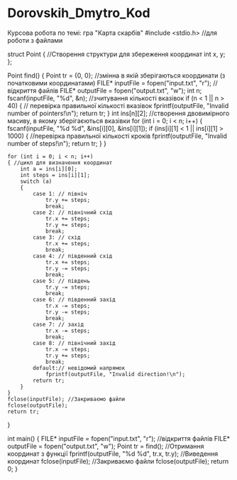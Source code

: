 # Dorovskih_Dmytro_Kod
Курсова робота по темі: гра "Карта скарбів"
#include <stdio.h> //для роботи з файлами

struct Point 
{ //Створення структури для збереження координат
    int x, y;
};

Point find() 
{
    Point tr = {0, 0};  //змінна в якій зберігаються координати (з початковими координатами)
    FILE* inputFile = fopen("input.txt", "r"); //відкриття файлів
    FILE* outputFile = fopen("output.txt", "w");
    int n;
    fscanf(inputFile, "%d", &n); //зчитування кількості вказівок
    if (n < 1 || n > 40) 
	{ // перевірка правильної кількості вказівок
        fprintf(outputFile, "Invalid number of pointers!\n");
        return tr;
    }
    int ins[n][2]; //створення двовимірного масиву, в якому зберігаєються вказівки
    for (int i = 0; i < n; i++) 
	{
        fscanf(inputFile, "%d %d", &ins[i][0], &ins[i][1]);
        if (ins[i][1] < 1 || ins[i][1] > 1000) 
		{ //перевірка правильної кількості кроків
            fprintf(outputFile, "Invalid number of steps!\n");
            return tr;
        }
    }

    for (int i = 0; i < n; i++) 
	{ //цикл для визначення координат
        int a = ins[i][0];
        int steps = ins[i][1];
        switch (a) 
		{
            case 1: // північ
                tr.y += steps;
                break;
            case 2: // північний схід
                tr.x += steps;
                tr.y += steps;
                break;
            case 3: // схід
                tr.x += steps;
                break;
            case 4: // південний схід
                tr.x += steps;
                tr.y -= steps;
                break;
            case 5: // південь
                tr.y -= steps;
                break;
            case 6: // південний захід
                tr.x -= steps;
                tr.y -= steps;
                break;
            case 7: // захід
                tr.x -= steps;
                break;
            case 8: // північний захід
                tr.x -= steps;
                tr.y += steps;
                break;
            default:// невідомий напрямок
                fprintf(outputFile, "Invalid direction!\n");
            return tr;
        }
    }
    fclose(inputFile); //Закриваємо файли
    fclose(outputFile);
	return tr;
}

int main() 
{
    FILE* inputFile = fopen("input.txt", "r"); //відкриття файлів
    FILE* outputFile = fopen("output.txt", "w");
    Point tr = find(); //Отримання координат з функції
    fprintf(outputFile, "%d %d", tr.x, tr.y); //Виведення координат
    fclose(inputFile); //Закриваємо файли
    fclose(outputFile);
    return 0;
}

